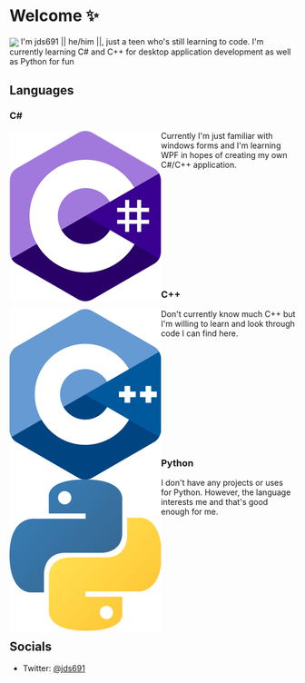 # Welcome ✨
<img align="center" src="https://avatars2.githubusercontent.com/u/52429194?s=460&u=97d0e40346c11e7efb6b05b26a1a9efc990c7a77&v=4" />
I'm jds691 || he/him ||, just a teen who's still learning to code. I'm currently learning C# and C++ for desktop application development as well as Python for fun

## Languages

### C#
<img align="left" src="https://github.com/jds691/jds691/blob/master/csharp.png" />
Currently I'm just familiar with windows forms and I'm learning WPF in hopes of creating my own C#/C++ application.
<br/>
<br/>
<br/>
<br/>
<br/>
<br/>
<br/>
<br/>
<br/>
<br/>
<br/>
<br/>

### C++
<img align="left" src="https://github.com/jds691/jds691/blob/master/cpp.png" />
Don't currently know much C++ but I'm willing to learn and look through code I can find here.
<br/>
<br/>
<br/>
<br/>
<br/>
<br/>
<br/>
<br/>
<br/>
<br/>
<br/>
<br/>

### Python
<img align="left" src="https://github.com/jds691/jds691/blob/master/python.png" />
I don't have any projects or uses for Python. However, the language interests me and that's good enough for me.
<br/>
<br/>
<br/>
<br/>
<br/>
<br/>
<br/>
<br/>
<br/>
<br/>
<br/>
<br/>


<!--
## Current projects

- [Atlas](https://github.com/jds691/Atlas/)
<!--
- DiscordRP for M1 running apps
- Discord bot with a friend :)
-->


## Socials

- Twitter: [@jds691](https://twitter.com/jds691/)

<!--
## Closing thoughts

Thank you so much for reading about me and what I do!
-->

<!--
**jds691/jds691** is a ✨ _special_ ✨ repository because its `README.md` (this file) appears on your GitHub profile.

Here are some ideas to get you started:

- 🔭 I’m currently working on ...
- 🌱 I’m currently learning ...
- 👯 I’m looking to collaborate on ...
- 🤔 I’m looking for help with ...
- 💬 Ask me about ...
- 📫 How to reach me: ...
- 😄 Pronouns: ...
- ⚡ Fun fact: ...
-->
